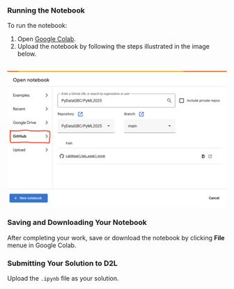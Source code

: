 ### Running the Notebook

To run the notebook:
1. Open [Google Colab](https://colab.research.google.com/).
2. Upload the notebook by following the steps illustrated in the image below.

<br>

<img src="open_notebook.png" alt="Upload Notebook" width="600">


### Saving and Downloading Your Notebook

After completing your work, save or download the notebook by clicking **File** menue in Google Colab.  


### Submitting Your Solution to D2L

Upload the `.ipynb` file as your solution.  
